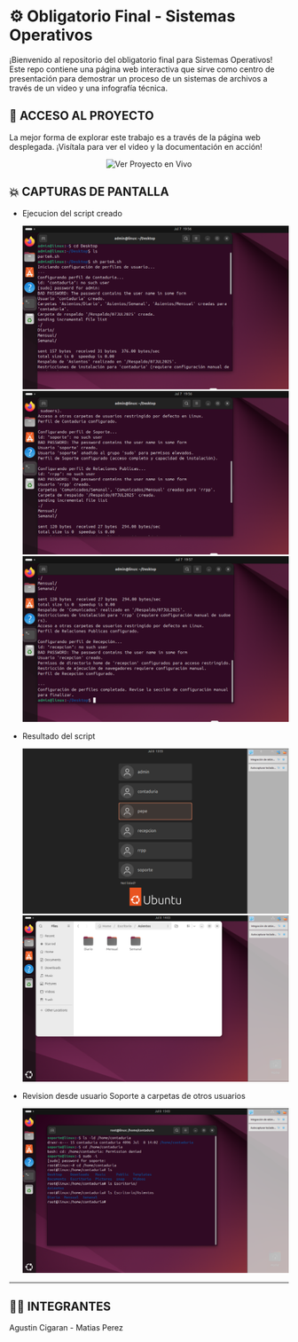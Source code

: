 
<h1> ⚙️ Obligatorio Final - Sistemas Operativos </h1>

¡Bienvenido al repositorio del obligatorio final para Sistemas Operativos! Este repo contiene una página web interactiva que sirve como centro de presentación para demostrar un proceso de un sistemas de archivos a través de un video y una infografía técnica.


<h2> 🚀 ACCESO AL PROYECTO </h2>

La mejor forma de explorar este trabajo es a través de la página web desplegada.
¡Visítala para ver el video y la documentación en acción!

<div align="center">
<a href="https://matixv23.github.io/Ob-SO--CIGARAN-PEREZ/" style="text-decoration:none;">
<img src="https://img.shields.io/badge/Ver%20Proyecto%20en%20Vivo-25D366?style=for-the-badge&logo=google-chrome&logoColor=white" alt="Ver Proyecto en Vivo" />
</a>
</div>

<h2> 💥 CAPTURAS DE PANTALLA </h2>

- Ejecucion del script creado
  
  ![zcaptura 1](https://github.com/MatiXV23/Ob-SO--CIGARAN-PEREZ/blob/main/capturas/capt%201.png?raw=true)
  ![zcaptura 2](https://github.com/MatiXV23/Ob-SO--CIGARAN-PEREZ/blob/main/capturas/capt%202.png?raw=true)
  ![zcaptura 3](https://github.com/MatiXV23/Ob-SO--CIGARAN-PEREZ/blob/main/capturas/capt%203.png?raw=true)

- Resultado del script
  
  ![zcaptura 4](https://github.com/MatiXV23/Ob-SO--CIGARAN-PEREZ/blob/main/capturas/capt%204.png?raw=true)
  ![zcaptura 5](https://github.com/MatiXV23/Ob-SO--CIGARAN-PEREZ/blob/main/capturas/capt%205.png?raw=true)

- Revision desde usuario Soporte a carpetas de otros usuarios
  
  ![zcaptura 6](https://github.com/MatiXV23/Ob-SO--CIGARAN-PEREZ/blob/main/capturas/capt%206.png?raw=true)
  
<hr>

<h2> 👨‍💻 INTEGRANTES </h2>
Agustin Cigaran - Matias Perez
